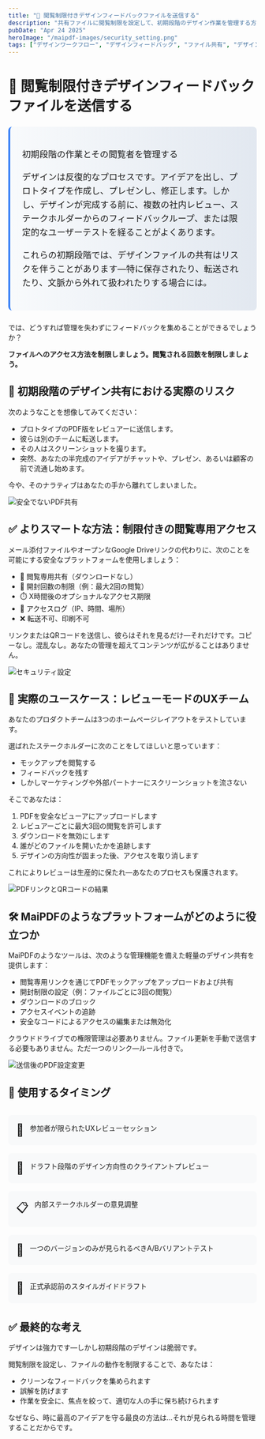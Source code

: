 ```yaml
---
title: "🎨 閲覧制限付きデザインフィードバックファイルを送信する"
description: "共有ファイルに閲覧制限を設定して、初期段階のデザイン作業を管理する方法を学びましょう。不正な配布を防ぎながらフィードバックを収集するのに最適です。"
pubDate: "Apr 24 2025"
heroImage: "/maipdf-images/security_setting.png"
tags: ["デザインワークフロー", "デザインフィードバック", "ファイル共有", "デザイン保護"]
---
```


# 🎨 閲覧制限付きデザインフィードバックファイルを送信する

<div class="intro-panel">
  <p>初期段階の作業とその閲覧者を管理する</p>
  <p>デザインは反復的なプロセスです。アイデアを出し、プロトタイプを作成し、プレゼンし、修正します。しかし、デザインが完成する前に、複数の社内レビュー、ステークホルダーからのフィードバックループ、または限定的なユーザーテストを経ることがよくあります。</p>
  <p>これらの初期段階では、デザインファイルの共有はリスクを伴うことがあります—特に保存されたり、転送されたり、文脈から外れて扱われたりする場合には。</p>
</div>

では、どうすれば管理を失わずにフィードバックを集めることができるでしょうか？

**ファイルへのアクセス方法を制限しましょう。閲覧される回数を制限しましょう。**

## 🧠 初期段階のデザイン共有における実際のリスク

次のようなことを想像してみてください：

- プロトタイプのPDF版をレビュアーに送信します。
- 彼らは別のチームに転送します。
- その人はスクリーンショットを撮ります。
- 突然、あなたの半完成のアイデアがチャットや、プレゼン、あるいは顧客の前で流通し始めます。

今や、そのナラティブはあなたの手から離れてしまいました。

![安全でないPDF共有](/maipdf-images/send_pdf_link_on_instant_mesenger.png)

## ✅ よりスマートな方法：制限付きの閲覧専用アクセス

メール添付ファイルやオープンなGoogle Driveリンクの代わりに、次のことを可能にする安全なプラットフォームを使用しましょう：

- 📄 閲覧専用共有（ダウンロードなし）
- 🔢 開封回数の制限（例：最大2回の閲覧）
- ⏱️ X時間後のオプショナルなアクセス期限
- 🧭 アクセスログ（IP、時間、場所）
- ❌ 転送不可、印刷不可

リンクまたはQRコードを送信し、彼らはそれを見るだけ—それだけです。コピーなし。混乱なし。あなたの管理を超えてコンテンツが広がることはありません。

![セキュリティ設定](/maipdf-images/security_setting.png)

## 🧪 実際のユースケース：レビューモードのUXチーム

あなたのプロダクトチームは3つのホームページレイアウトをテストしています。

選ばれたステークホルダーに次のことをしてほしいと思っています：
- モックアップを閲覧する
- フィードバックを残す
- しかしマーケティングや外部パートナーにスクリーンショットを流さない

そこであなたは：
1. PDFを安全なビューアにアップロードします
2. レビュアーごとに最大3回の閲覧を許可します
3. ダウンロードを無効にします
4. 誰がどのファイルを開いたかを追跡します
5. デザインの方向性が固まった後、アクセスを取り消します

これによりレビューは生産的に保たれ—あなたのプロセスも保護されます。

![PDFリンクとQRコードの結果](/maipdf-images/result_of_pdf_link_and_qr_code.png)

## 🛠 MaiPDFのようなプラットフォームがどのように役立つか

MaiPDFのようなツールは、次のような管理機能を備えた軽量のデザイン共有を提供します：

- 閲覧専用リンクを通じてPDFモックアップをアップロードおよび共有
- 開封制限の設定（例：ファイルごとに3回の閲覧）
- ダウンロードのブロック
- アクセスイベントの追跡
- 安全なコードによるアクセスの編集または無効化

クラウドドライブでの権限管理は必要ありません。ファイル更新を手動で送信する必要もありません。ただ一つのリンク—ルール付きで。

![送信後のPDF設定変更](/maipdf-images/pdf_change_setting_after_sent.png)

## 🧩 使用するタイミング

<div class="use-cases">
  <div class="use-case">
    <span class="use-case-icon">🧠</span>
    <p>参加者が限られたUXレビューセッション</p>
  </div>
  
  <div class="use-case">
    <span class="use-case-icon">🎨</span>
    <p>ドラフト段階のデザイン方向性のクライアントプレビュー</p>
  </div>
  
  <div class="use-case">
    <span class="use-case-icon">📋</span>
    <p>内部ステークホルダーの意見調整</p>
  </div>
  
  <div class="use-case">
    <span class="use-case-icon">🧪</span>
    <p>一つのバージョンのみが見られるべきA/Bバリアントテスト</p>
  </div>
  
  <div class="use-case">
    <span class="use-case-icon">🧾</span>
    <p>正式承認前のスタイルガイドドラフト</p>
  </div>
</div>

## ✅ 最終的な考え

デザインは強力です—しかし初期段階のデザインは脆弱です。

閲覧制限を設定し、ファイルの動作を制限することで、あなたは：

- クリーンなフィードバックを集められます
- 誤解を防げます
- 作業を安全に、焦点を絞って、適切な人の手に保ち続けられます

なぜなら、時に最高のアイデアを守る最良の方法は…それが見られる時間を管理することだからです。

<style>
  .intro-panel {
    background: linear-gradient(to right, #f8fafc, #e2e8f0);
    border-left: 4px solid #3b82f6;
    padding: 1.5rem;
    border-radius: 0.5rem;
    margin: 1.5rem 0;
    font-size: 1.1rem;
    line-height: 1.6;
  }
  
  .use-cases {
    display: grid;
    grid-template-columns: repeat(auto-fill, minmax(250px, 1fr));
    gap: 1rem;
    margin: 2rem 0;
  }
  
  .use-case {
    display: flex;
    align-items: flex-start;
    background: #f8f9fa;
    padding: 1rem;
    border-radius: 0.5rem;
  }
  
  .use-case-icon {
    font-size: 1.5rem;
    margin-right: 0.75rem;
  }
  
  .use-case p {
    margin: 0;
  }
</style>